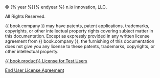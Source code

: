 © {% year %}{% endyear %} n.io innovation, LLC.

All Rights Reserved.

{{ book.company }} may have patents, patent applications, trademarks, copyrights, or other intellectual property rights covering subject matter in this documentation. Except as expressly provided in any written license agreement from {{ book.company }}, the furnishing of this documentation does not give you any license to these patents, trademarks, copyrights, or other intellectual property.

[{{ book.product}} License for Test Users](https://app.n.io/legal/license)

[End User License Agreement](https://niolabs.com/eula/)
